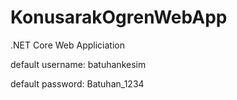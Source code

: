 # KonusarakOgrenWebApp
.NET Core Web Appliciation

default username: batuhankesim

default password: Batuhan_1234
